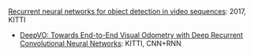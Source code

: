 [Recurrent neural networks for object detection in video sequences](https://aaltodoc.aalto.fi/bitstream/handle/123456789/26137/master_Haapala_Joonas_2017.pdf?sequence=2): 2017, KITTI

- [DeepVO: Towards End-to-End Visual Odometry with Deep Recurrent Convolutional Neural Networks](https://www.cs.ox.ac.uk/files/9026/DeepVO.pdf): KITTI, CNN+RNN